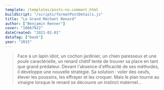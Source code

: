 ```yaml
---
template: /templates/posts-no-comment.html
buildScript: "/scripts/formatPostDetails.js"
title: "Le Grand Méchant Renard"
author: ["Benjamin Renner"]
cover: "10867922"
dateCreated: "2021-01-01"
dataTag: ["book"]
year: "2015"
---
```


> Face à un lapin idiot, un cochon jardinier, un chien paresseux et une poule caractérielle, un renard chétif tente de trouver sa place en tant que grand prédateur. Devant l'absence d'efficacité de ses méthodes, il développe une nouvelle stratégie. Sa solution : voler des oeufs, élever les poussins, les effrayer et les croquer. Mais le plan tourne au vinaigre lorsque le renard se découvre un instinct maternel...
